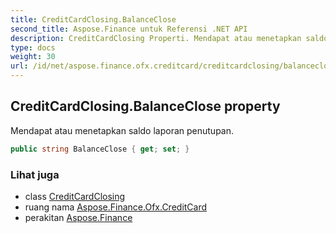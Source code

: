 ```yaml
---
title: CreditCardClosing.BalanceClose
second_title: Aspose.Finance untuk Referensi .NET API
description: CreditCardClosing Properti. Mendapat atau menetapkan saldo laporan penutupan.
type: docs
weight: 30
url: /id/net/aspose.finance.ofx.creditcard/creditcardclosing/balanceclose/
---
```

## CreditCardClosing.BalanceClose property

Mendapat atau menetapkan saldo laporan penutupan.

```csharp
public string BalanceClose { get; set; }
```

### Lihat juga

* class [CreditCardClosing](../)
* ruang nama [Aspose.Finance.Ofx.CreditCard](../../creditcardclosing/)
* perakitan [Aspose.Finance](../../../)


